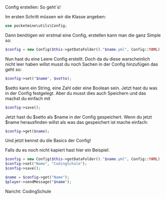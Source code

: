 Config erstellen: So geht´s!

Im ersten Schritt müssen wir die Klasse angeben:
```php
use pocketmine\utils\Config;
```
Dann benötigen wir erstmal eine Config, erstellen kann man die ganz Simple so:
```php
$config = new Config($this->getDataFolder()."$name.yml", Config::YAML);
```

Nun hast du eine Leere Config erstellt. Doch da du diese warscheinlich nicht leer haben willst musst du noch Sachen in der Config hinzufügen das geht so:
```php
$config->set("$name", $setto);
```
$setto kann ein String, eine Zahl oder eine Boolean sein. 
Jetzt hast du was in der Config festgelegt. Aber du musst dies auch Speichern und das machst du einfach mit 
```php
$config->save();
```

Jetzt hast du $setto als $name in der Config gespeichert. 
Wenn du jetzt $name herausfinden willst als was das gespeichert ist mache einfach:
```php
$config->get($name);
```
 Und jetzt kennst du die Basics der Config!

Falls du es noch nicht kapiert hast hier ein Beispiel:
```php
$config = new Config($this->getDataFolder()."$name.yml", Config::YAML);
$config->set("Name", "CodingSchule");
$config->save();

$name = $config->get("Name");
$player->sendMessage("$name");
```
Naricht: CodingSchule
